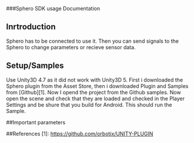 ###Sphero SDK usage Documentation

## Inrtroduction
Sphero has to be connected to use it. Then you can send signals to the Sphero to change parameters or recieve sensor data.

## Setup/Samples
Use Unity3D 4.7 as it did not work with Unity3D 5. 
First i downloaded the Sphero plugin from the Asset Store, then i downloaded Plugin and Samples from [Github][1]. Now I opend the project from the Github samples. Now open the scene and check that they are loaded and checked in the Player Settings and be shure that you build for Android. This should run the Sample.

##Important parameters

##References
[1]: https://github.com/orbotix/UNITY-PLUGIN